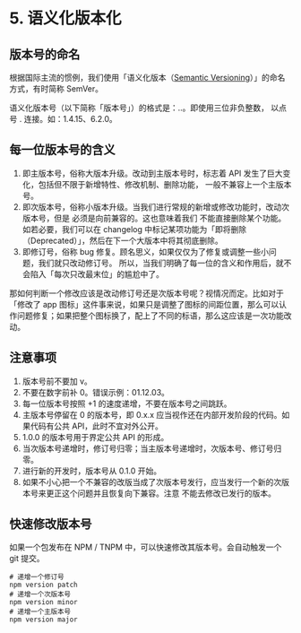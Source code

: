 # 5. 语义化版本化

## 版本号的命名

根据国际主流的惯例，我们使用「语义化版本（[Semantic Versioning](http://semver.org/)）」的命名方式，有时简称 SemVer。

语义化版本号（以下简称「版本号」）的格式是：<major>.<minor>.<patch>。即使用三位非负整数，
以点号 . 连接。如：1.4.15、6.2.0。


## 每一位版本号的含义

1. <major> 即主版本号，俗称大版本升级。改动到主版本号时，标志着 API 发生了巨大变化，包括但不限于新增特性、修改机制、删除功能， 一般不兼容上一个主版本号。
2. <minor> 即次版本号，俗称小版本升级。当我们进行常规的新增或修改功能时，改动次版本号，但是 必须是向前兼容的。这也意味着我们 不能直接删除某个功能。如若必要，我们可以在 changelog 中标记某项功能为「即将删除（Deprecated）」，然后在下一个大版本中将其彻底删除。
3. <patch> 即修订号，俗称 bug 修复。顾名思义，如果仅仅为了修复或调整一些小问题，我们就只改动修订号。
所以，当我们明确了每一位的含义和作用后，就不会陷入「每次只改最末位」的尴尬中了。

那如何判断一个修改应该是改动修订号还是次版本号呢？视情况而定。比如对于「修改了 app 图标」这件事来说，如果只是调整了图标的间距位置，那么可以认作问题修复；如果把整个图标换了，配上了不同的标语，那么这应该是一次功能改动。


## 注意事项

1. 版本号前不要加 v。
2. 不要在数字前补 0。错误示例：01.12.03。
3. 每一位版本号按照 +1 的速度递增，不要在版本号之间跳跃。
4. 主版本号停留在 0 的版本号，即 0.x.x 应当视作还在内部开发阶段的代码。如果代码有公共 API，此时不宜对外公开。
5. 1.0.0 的版本号用于界定公共 API 的形成。
6. 当次版本号递增时，修订号归零；当主版本号递增时，次版本号、修订号归零。
7. 进行新的开发时，版本号从 0.1.0 开始。
8. 如果不小心把一个不兼容的改版当成了次版本号发行，应当发行一个新的次版本号来更正这个问题并且恢复向下兼容。注意 不能去修改已发行的版本。


## 快速修改版本号

如果一个包发布在 NPM / TNPM 中，可以快速修改其版本号。会自动触发一个 git 提交。

```
# 递增一个修订号
npm version patch
# 递增一个次版本号
npm version minor
# 递增一个主版本号
npm version major
```



